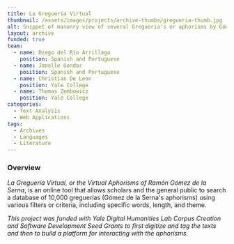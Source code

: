 ```yaml
---
title: La Greguería Virtual
thumbnail: /assets/images/projects/archive-thumbs/gregueria-thumb.jpg
alt: Snippet of masonry view of several Gregueria's or aphorisms by Gómez de la Serna
layout: archive
funded: true
team:
  - name: Diego del Río Arrillaga
    position: Spanish and Portuguese
  - name: Janelle Gondar
    position: Spanish and Portuguese
  - name: Christian De Leon
    position: Yale College
  - name: Thomas Zembowicz
    position: Yale College
categories:
  - Text Analysis
  - Web Applications
tags:
  - Archives
  - Languages
  - Literature
---
```


### Overview

*La Greguería Virtual, or the Virtual Aphorisms of Ramón Gómez de la Serna*, is an online tool that allows scholars and the general public to search a database of 10,000 greguerías (Gómez de la Serna's aphorisms) using various filters or criteria, including specific words, length, and theme. 

*This project was funded with Yale Digital Humanities Lab Corpus Creation and Software Development Seed Grants to first digitize and tag the texts and then to build a platform for interacting with the aphorisms.*